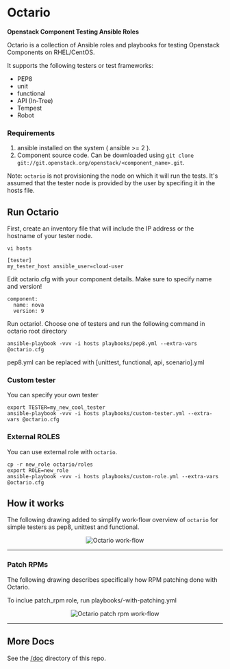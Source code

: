 # Octario

**Openstack Component Testing Ansible Roles**

Octario is a collection of Ansible roles and playbooks for testing Openstack Components on RHEL/CentOS.

It supports the following testers or test frameworks:

* PEP8
* unit
* functional
* API (In-Tree)
* Tempest
* Robot

### Requirements

1. ansible installed on the system ( ansible >= 2 ).
2. Component source code. Can be downloaded using `git clone git://git.openstack.org/openstack/<component_name>.git`.

Note: `octario` is not provisioning the node on which it will run the tests. It's assumed
      that the tester node is provided by the user by specifing it in the hosts file.

## Run Octario

First, create an inventory file that will include the IP address or the hostname of your tester node.

```
vi hosts

[tester]
my_tester_host ansible_user=cloud-user
```

Edit octario.cfg with your component details. Make sure to specify name and version!

```
component:
  name: nova
  version: 9
```

Run octario!. Choose one of testers and run the following command in octario root directory

```
ansible-playbook -vvv -i hosts playbooks/pep8.yml --extra-vars @octario.cfg
```

pep8.yml can be replaced with [unittest, functional, api, scenario].yml

### Custom tester

You can specify your own tester

```
export TESTER=my_new_cool_tester
ansible-playbook -vvv -i hosts playbooks/custom-tester.yml --extra-vars @octario.cfg
```

### External ROLES

You can use external role with `octario`.

```
cp -r new_role octario/roles
export ROLE=new_role
ansible-playbook -vvv -i hosts playbooks/custom-role.yml --extra-vars @octario.cfg
```

## How it works

The following drawing added to simplify work-flow overview of `octario` for simple testers
as pep8, unittest and functional.

<div align="center"><img src="./doc/octario_workflow.png" alt="Octario work-flow"></div><hr />

### Patch RPMs

The following drawing describes specifically how RPM patching done with Octario.

To inclue patch_rpm role, run playbooks/<tester>-with-patching.yml

<div align="center"><img src="./doc/patch_rpm.png" alt="Octario patch rpm work-flow"></div><hr />

## More Docs

See the [/doc](https://github.com/redhat-openstack/octario/tree/master/doc) directory of this repo.
